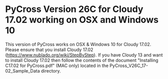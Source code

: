 # PyCross Version 26C for Cloudy 17.02 working on OSX and Windows 10
This version of PyCross works on OSX  & Windows 10 for Cloudy 17.02. Please ensure that you install Cloudy 17.02 (https://www.nublado.org/wiki/StepByStep). If you have Cloudy 13 and want to install Cloudy 17.02 then follow the contents of the document "Installing C17.02 for PyCross.pdf" (MAC only) located in the PyCross_V26C_17-02_Sample_Data directory.
